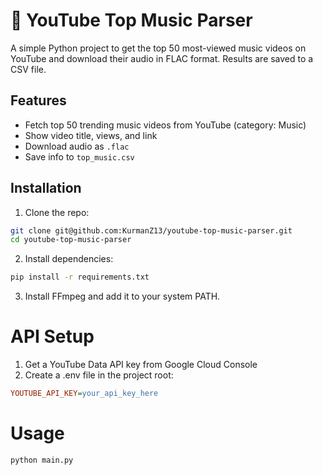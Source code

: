 # 🎵 YouTube Top Music Parser

A simple Python project to get the top 50 most-viewed music videos on YouTube and download their audio in FLAC format. Results are saved to a CSV file.

## Features

- Fetch top 50 trending music videos from YouTube (category: Music)
- Show video title, views, and link
- Download audio as `.flac`
- Save info to `top_music.csv`

## Installation

1. Clone the repo:

```bash
git clone git@github.com:KurmanZ13/youtube-top-music-parser.git
cd youtube-top-music-parser
```

2. Install dependencies:

```bash
pip install -r requirements.txt
```

3. Install FFmpeg and add it to your system PATH.

# **API Setup**

1. Get a YouTube Data API key from Google Cloud Console
2. Create a .env file in the project root:
```ini
YOUTUBE_API_KEY=your_api_key_here
```

# Usage
```bash
python main.py
```